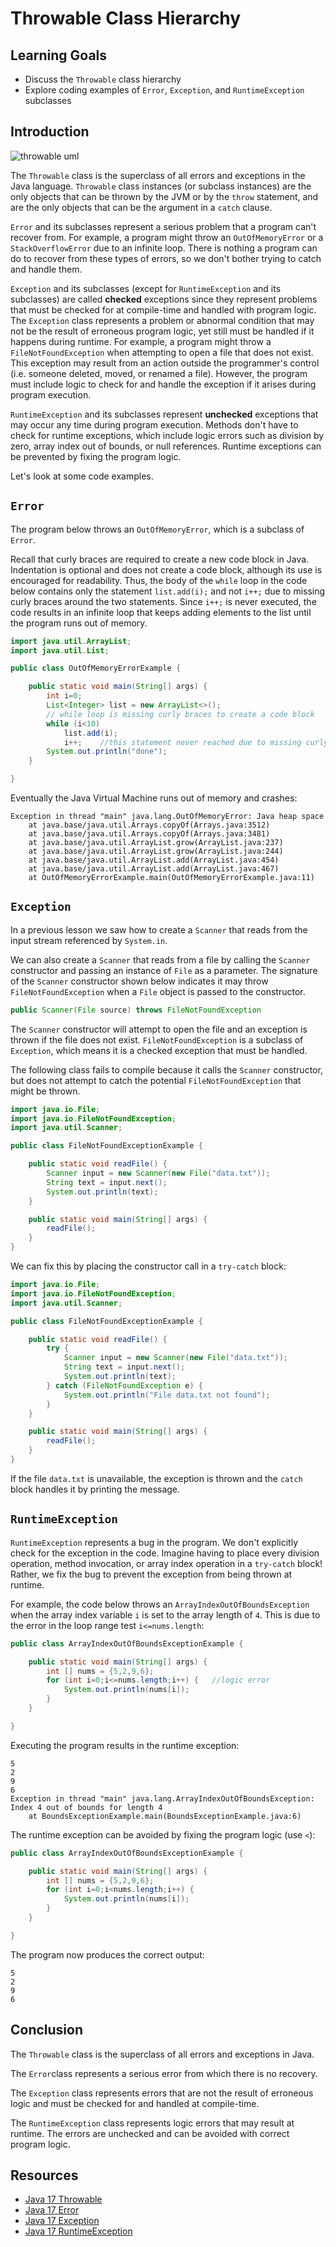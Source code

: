 # Throwable Class Hierarchy

## Learning Goals

- Discuss the  `Throwable` class hierarchy 
- Explore coding examples of `Error`, `Exception`, and `RuntimeException` subclasses

## Introduction

![throwable uml](https://curriculum-content.s3.amazonaws.com/6677/pillars/throwable_uml.png)

The `Throwable` class is the superclass of all errors and exceptions
in the Java language.  `Throwable` class instances (or subclass instances) are the only objects
that can be thrown by the JVM or by the `throw` statement, and are the only objects
that can be the argument in a `catch` clause.

`Error` and its subclasses represent a serious problem that a program can't recover
from. For example, a program might throw an `OutOfMemoryError` or a `StackOverflowError` due
to an infinite loop. There is nothing a program can do to recover from these types of errors,
so we don't bother trying to catch and handle them.

`Exception` and its subclasses (except for `RuntimeException` and its subclasses) are
called **checked** exceptions since they represent problems that must be checked for at compile-time
and handled with program logic. The `Exception` class represents a problem or abnormal condition that
may not be the result of erroneous program logic, yet still must be handled if it happens during runtime.
For example, a program might throw a `FileNotFoundException` when attempting to open a file
that does not exist.  This exception may result from an action outside the programmer's
control (i.e. someone deleted, moved, or renamed a file).  However, the program must include
logic to check for and handle the exception if it arises during program execution.

`RuntimeException` and its subclasses represent **unchecked** exceptions that may occur
any time during program execution.  Methods don't have to check for runtime exceptions,
which include  logic errors such as division by zero, array index out of bounds, or null references.
Runtime exceptions can be prevented by fixing the program logic.

Let's look at some code examples.

## `Error`

The program below throws an `OutOfMemoryError`, which is a subclass
of `Error`.

Recall that curly braces are required to create a new code block in Java.
Indentation is optional and does not create a code block, although its use
is encouraged for readability. Thus, the body of the `while` loop in the code
below contains only the statement `list.add(i);`
and not `i++;` due to missing curly braces around the two statements.
Since `i++;` is never executed, the code results in an infinite loop that keeps adding
elements to the list until the program runs out of memory.

```java
import java.util.ArrayList;
import java.util.List;

public class OutOfMemoryErrorExample {

    public static void main(String[] args) {
        int i=0;
        List<Integer> list = new ArrayList<>();
        // while loop is missing curly braces to create a code block
        while (i<10)
            list.add(i);
            i++; 	//this statement never reached due to missing curly braces
        System.out.println("done");
    }

}
```

Eventually the Java Virtual Machine runs out of memory and crashes:

```text
Exception in thread "main" java.lang.OutOfMemoryError: Java heap space
	at java.base/java.util.Arrays.copyOf(Arrays.java:3512)
	at java.base/java.util.Arrays.copyOf(Arrays.java:3481)
	at java.base/java.util.ArrayList.grow(ArrayList.java:237)
	at java.base/java.util.ArrayList.grow(ArrayList.java:244)
	at java.base/java.util.ArrayList.add(ArrayList.java:454)
	at java.base/java.util.ArrayList.add(ArrayList.java:467)
	at OutOfMemoryErrorExample.main(OutOfMemoryErrorExample.java:11)
```

## `Exception`

In a previous lesson we saw how to create a `Scanner` that reads from the input
stream referenced by `System.in`.

We can also create a `Scanner` that reads from a file by calling the `Scanner`
constructor and passing an instance of `File` as a parameter.
The signature of the `Scanner`  constructor shown below indicates it may
throw `FileNotFoundException` when a `File` object is passed to the constructor.

```java
public Scanner(File source) throws FileNotFoundException
```

The `Scanner` constructor will attempt to open the file
and an exception is thrown if the file does not exist.
`FileNotFoundException` is a subclass of `Exception`,
which means it is a checked exception that must be handled.

The following class fails to compile because it calls the `Scanner` constructor,
but does not attempt to catch the potential `FileNotFoundException` that might be thrown.

```java
import java.io.File;
import java.io.FileNotFoundException;
import java.util.Scanner;

public class FileNotFoundExceptionExample {

    public static void readFile() {
        Scanner input = new Scanner(new File("data.txt"));
        String text = input.next();
        System.out.println(text);
    }

    public static void main(String[] args) {
        readFile();
    }
}
```

We can fix this by placing the constructor call in a `try-catch` block:

```java
import java.io.File;
import java.io.FileNotFoundException;
import java.util.Scanner;

public class FileNotFoundExceptionExample {

    public static void readFile() {
        try {
            Scanner input = new Scanner(new File("data.txt"));
            String text = input.next();
            System.out.println(text);
        } catch (FileNotFoundException e) {
            System.out.println("File data.txt not found");
        }
    }

    public static void main(String[] args) {
        readFile();
    }
}
```

If the file `data.txt` is unavailable, the exception is thrown and the `catch`
block handles it by printing the message.

## `RuntimeException`

`RuntimeException` represents a bug in the program.
We don't explicitly check for the exception in the code. Imagine having to place every
division operation, method invocation, or array index operation in a `try-catch` block!
Rather, we fix the bug to prevent the exception from being thrown at runtime.

For example, the code below throws an `ArrayIndexOutOfBoundsException` when
the array index variable `i` is set to the array length of `4`. This is due to the
error in the loop range test `i<=nums.length`:

```java
public class ArrayIndexOutOfBoundsExceptionExample {

    public static void main(String[] args) {
        int [] nums = {5,2,9,6};
        for (int i=0;i<=nums.length;i++) {   //logic error
            System.out.println(nums[i]);
        }
    }

}
```

Executing the program results in the runtime exception:

```text
5
2
9
6
Exception in thread "main" java.lang.ArrayIndexOutOfBoundsException: Index 4 out of bounds for length 4
	at BoundsExceptionExample.main(BoundsExceptionExample.java:6)
```

The runtime exception can be avoided by fixing the program logic (use `<`):

```java
public class ArrayIndexOutOfBoundsExceptionExample {

    public static void main(String[] args) {
        int [] nums = {5,2,9,6};
        for (int i=0;i<nums.length;i++) {
            System.out.println(nums[i]);
        }
    }

}
```

The program now produces the correct output:

```text
5
2
9
6
```

## Conclusion

The `Throwable` class is the superclass of all errors and exceptions in Java.

The `Error`class represents a serious error from which there is no recovery.

The `Exception` class represents errors that are not the result of
erroneous logic and must be checked for and handled at compile-time.

The `RuntimeException` class represents logic errors that may result at runtime.
The errors are unchecked and can be avoided with correct program logic.

## Resources

- [Java 17 Throwable](https://docs.oracle.com/en/java/javase/17/docs/api/java.base/java/lang/Throwable.html)   
- [Java 17 Error](https://docs.oracle.com/en/java/javase/17/docs/api/java.base/java/lang/Error.html)   
- [Java 17 Exception](https://docs.oracle.com/en/java/javase/17/docs/api/java.base/java/lang/Exception.html)     
- [Java 17 RuntimeException](https://docs.oracle.com/en/java/javase/17/docs/api/java.base/java/lang/RuntimeException.html)         
